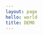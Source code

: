 ```yaml
---
layout: page
hello: world
title: DEMO
---
```


<SimpleGallery galleryID="my-test-gallery" :images="images" />
<script>
import SimpleGallery from './components/SimpleGallery.vue';
export default {
  name: 'App',
  components: {
    SimpleGallery,
  },
  data() {
    return {
      images: [
        {
          largeURL: 'https://cdn.photoswipe.com/photoswipe-demo-images/photos/1/img-2500.jpg',
          thumbnailURL: 'https://cdn.photoswipe.com/photoswipe-demo-images/photos/1/img-200.jpg',
          width: 1875, height: 2500,
        },
        {
          largeURL: 'https://cdn.photoswipe.com/photoswipe-demo-images/photos/2/img-2500.jpg',
          thumbnailURL: 'https://cdn.photoswipe.com/photoswipe-demo-images/photos/2/img-200.jpg',
          width: 1669, height: 2500,
        },
        {
          largeURL: 'https://cdn.photoswipe.com/photoswipe-demo-images/photos/3/img-2500.jpg',
          thumbnailURL: 'https://cdn.photoswipe.com/photoswipe-demo-images/photos/3/img-200.jpg',
          width: 2500, height: 1666,
        },
        {
          largeURL: 'https://cdn.photoswipe.com/photoswipe-demo-images/photos/4/img-2500.jpg',
          thumbnailURL: 'https://cdn.photoswipe.com/photoswipe-demo-images/photos/4/img-200.jpg',
          width: 1875, height: 2500,
        },
        {
          largeURL: 'https://cdn.photoswipe.com/photoswipe-demo-images/photos/5/img-2500.jpg',
          thumbnailURL: 'https://cdn.photoswipe.com/photoswipe-demo-images/photos/5/img-200.jpg',
          width: 1669, height: 2500,
        },
        {
          largeURL: 'https://cdn.photoswipe.com/photoswipe-demo-images/photos/6/img-2500.jpg',
          thumbnailURL: 'https://cdn.photoswipe.com/photoswipe-demo-images/photos/6/img-200.jpg',
          width: 2500, height: 1666,
        },
      ],
    };
  },
};
</script>
